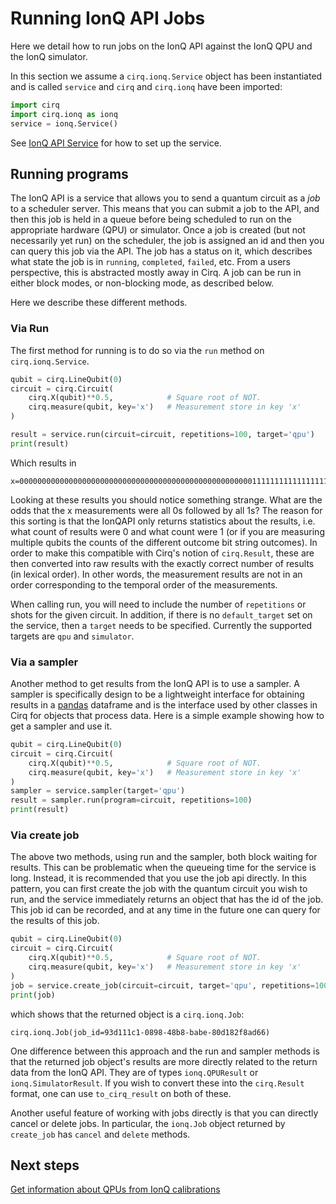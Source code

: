 # Running IonQ API Jobs

Here we detail how to run jobs on the IonQ API against the IonQ QPU and the
IonQ simulator.

In this section we assume a `cirq.ionq.Service` object has been instantiated and is
called `service` and `cirq` and `cirq.ionq` have been imported:
```python
import cirq
import cirq.ionq as ionq
service = ionq.Service()
```
See [IonQ API Service](service.md) for how to set up the service.

## Running programs

The IonQ API is a service that allows you to send a quantum circuit as a *job*
to a scheduler server.  This means that you can submit a job to the API, and
then this job is held in a queue before being scheduled to run on the appropriate
hardware (QPU) or simulator.  Once a job is created (but not necessarily yet run)
on the scheduler, the job is assigned an id and then you can query this
job via the API. The job has a status on it, which describes what state the job is in
`running`, `completed`, `failed`, etc.  From a users perspective, this is abstracted
mostly away in Cirq.  A job can be run in either block modes, or non-blocking mode,
as described below.

Here we describe these different methods.

### Via Run

The first method for running is to do so via the `run` method on `cirq.ionq.Service`.

```python
qubit = cirq.LineQubit(0)
circuit = cirq.Circuit(
    cirq.X(qubit)**0.5,            # Square root of NOT.
    cirq.measure(qubit, key='x')   # Measurement store in key 'x'
)

result = service.run(circuit=circuit, repetitions=100, target='qpu')
print(result)
```
Which results in
```
x=0000000000000000000000000000000000000000000000000000111111111111111111111111111111111111111111111111
```
Looking at these results you should notice something strange. What are the odds
that the x measurements were all 0s followed by all 1s?  The reason for this
sorting is that the IonQAPI only returns statistics about the results, i.e. what
count of results were 0 and what count were 1 (or if you are measuring
multiple qubits the counts of the different outcome bit string outcomes).  In
order to make this compatible with Cirq's notion of `cirq.Result`, these
are then converted into raw results with the exactly correct number of
results (in lexical order). In other words, the measurement results are not
in an order corresponding to the temporal order of the measurements.

When calling run, you will need to include the number of `repetitions` or shots
for the given circuit.  In addition, if there is no `default_target` set on the
service, then a `target` needs to be specified.  Currently the supported targets
are `qpu` and `simulator`.

### Via a sampler

Another method to get results from the IonQ API is to use a sampler.  A sampler
is specifically design to be a lightweight interface for obtaining results
in a [pandas](https://pandas.pydata.org/) dataframe and is the interface
used by other classes in Cirq for objects that process data.  Here is a
simple example showing how to get a sampler and use it.

```python
qubit = cirq.LineQubit(0)
circuit = cirq.Circuit(
    cirq.X(qubit)**0.5,            # Square root of NOT.
    cirq.measure(qubit, key='x')   # Measurement store in key 'x'
)
sampler = service.sampler(target='qpu')
result = sampler.run(program=circuit, repetitions=100)
print(result)
```

### Via create job

The above two methods, using run and the sampler, both block waiting for
results.  This can be problematic when the queueing time for the service
is long.  Instead, it is recommended that you use the job api directly.
In this pattern, you can first create the job with the quantum circuit you
wish to run, and the service immediately returns an object that has
the id of the job.  This job id can be recorded, and at any time in
the future one can query for the results of this job.

```python
qubit = cirq.LineQubit(0)
circuit = cirq.Circuit(
    cirq.X(qubit)**0.5,            # Square root of NOT.
    cirq.measure(qubit, key='x')   # Measurement store in key 'x'
)
job = service.create_job(circuit=circuit, target='qpu', repetitions=100)
print(job)
```
which shows that the returned object is a `cirq.ionq.Job`:
```
cirq.ionq.Job(job_id=93d111c1-0898-48b8-babe-80d182f8ad66)
```

One difference between this approach and the run and sampler methods
is that the returned job object's results are more directly related to the
return data from the IonQ API.  They are of types `ionq.QPUResult` or
`ionq.SimulatorResult`.  If you wish to convert these into the
`cirq.Result` format, one can use `to_cirq_result` on both of these.

Another useful feature of working with jobs directly is that you can
directly cancel or delete jobs.  In particular, the `ionq.Job` object
returned by `create_job` has `cancel` and `delete` methods.

## Next steps

[Get information about QPUs from IonQ calibrations](calibrations.md)
